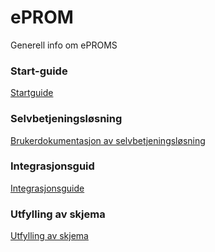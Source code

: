 # ePROM

Generell info om ePROMS

### Start-guide
[Startguide](Startguide)


### Selvbetjeningsløsning
[Brukerdokumentasjon av selvbetjeningsløsning](Brukerdokumentasjon%20for%20selvbetjeningsl%C3%B8sning)

### Integrasjonsguid
[Integrasjonsguide](Integrasjonsguide)

### Utfylling av skjema
[Utfylling av skjema](Utfylling%20av%20skjema)
